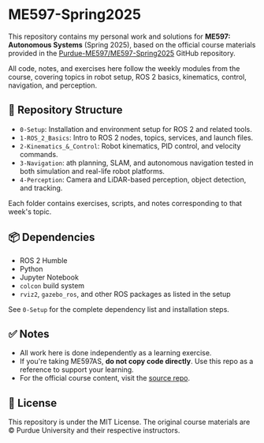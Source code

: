 # ME597-Spring2025

This repository contains my personal work and solutions for **ME597: Autonomous Systems** (Spring 2025), based on the official course materials provided in the [Purdue-ME597/ME597-Spring2025](https://github.com/Purdue-ME597) GitHub repository.

All code, notes, and exercises here follow the weekly modules from the course, covering topics in robot setup, ROS 2 basics, kinematics, control, navigation, and perception.

## 📁 Repository Structure

- `0-Setup`: Installation and environment setup for ROS 2 and related tools.
- `1-ROS_2_Basics`: Intro to ROS 2 nodes, topics, services, and launch files.
- `2-Kinematics_&_Control`: Robot kinematics, PID control, and velocity commands.
- `3-Navigation`: ath planning, SLAM, and autonomous navigation tested in both simulation and real-life robot platforms.
- `4-Perception`: Camera and LiDAR-based perception, object detection, and tracking.

Each folder contains exercises, scripts, and notes corresponding to that week's topic.

## 📦 Dependencies

- ROS 2 Humble
- Python
- Jupyter Notebook
- `colcon` build system
- `rviz2`, `gazebo_ros`, and other ROS packages as listed in the setup

See `0-Setup` for the complete dependency list and installation steps.

## ✅ Notes

- All work here is done independently as a learning exercise.
- If you're taking ME597AS, **do not copy code directly**. Use this repo as a reference to support your learning.
- For the official course content, visit the [source repo](https://github.com/Purdue-ME597/ME597-Spring2025).

## 📖 License

This repository is under the MIT License. The original course materials are © Purdue University and their respective instructors.
